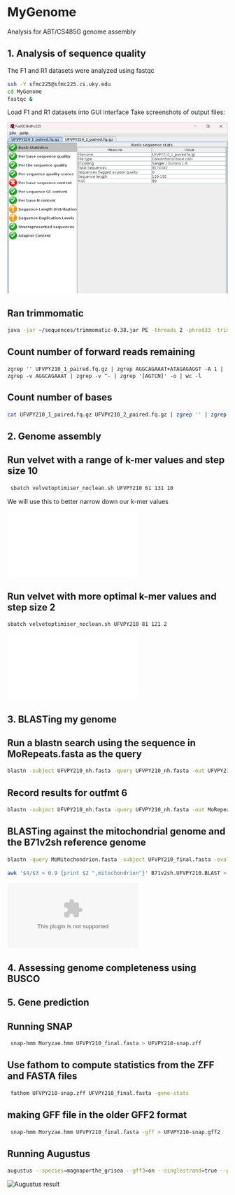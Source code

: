 # MyGenome
Analysis for ABT/CS485G genome assembly

## 1. Analysis of sequence quality
The F1 and R1 datasets were analyzed using fastqc
```bash
ssh -Y sfmc225@sfmc225.cs.uky.edu
cd MyGenome
fastqc &
```

Load F1 and R1 datasets into GUI interface
Take screenshots of output files:

![Folder for screenshots](/data/fastqc/ss1.png)

## Ran trimmomatic
```bash
java -jar ~/sequences/trimmomatic-0.38.jar PE -threads 2 -phred33 -trimlog UFVPY210_errorlog.txt UFVPY210_1.fq.gz UFVPY210_2.fq.gz UFVPY210_1_paired.fq.gz UFVPY210_1_unpaired.fq.gz UFVPY210_2_paired.fq.gz UFVPY210_2_unpared.fq.gz ILLUMINACLIP:adaptors.fasta:2:30:10 SLIDINGWINDOW:20:20 MINLEN:120
```

## Count number of forward reads remaining
```
zgrep '' UFVPY210_1_paired.fq.gz | zgrep AGGCAGAAAT+ATAGAGAGGT -A 1 | zgrep -v AGGCAGAAAT | zgrep -v ^- | zgrep '[AGTCN]' -o | wc -l
```

## Count number of bases
```bash
cat UFVPY210_1_paired.fq.gz UFVPY210_2_paired.fq.gz | zgrep '' | zgrep AGGCAGAAAT+ATAGAGAGGT -A 1 | zgrep -v AGGCAGAAAT | zgrep -v ^- | zgrep '[AGTCN]' -o | wc -l
```

## 2. Genome assembly

## Run velvet with a range of k-mer values and step size 10
```bash
 sbatch velvetoptimiser_noclean.sh UFVPY210 61 131 10
```
We will use this to better narrow down our k-mer values

![Output](Data/velvet_61_131_10_output.txt)

## Run velvet with more optimal k-mer values and step size 2
```bash
sbatch velvetoptimiser_noclean.sh UFVPY210 81 121 2
```

![Output](Data/velvet_81_121_2_output.txt)

## 3. BLASTing my genome

## Run a blastn search using the sequence in MoRepeats.fasta as the query

```bash
blastn -subject UFVPY210_nh.fasta -query UFVPY210_nh.fasta -out UFVPY210_genomeBLASTn0 -evalue 1e-20 -outfmt 0
```

## Record results for outfmt 6

```bash
blastn -subject UFVPY210_nh.fasta -query UFVPY210_nh.fasta -out MoRepeats.UFVPY210_genomeBLASTn6 -evalue 1e-20 -outfmt 6
```

## BLASTing against the mitochondrial genome and the B71v2sh reference genome


```bash
blastn -query MoMitochondrion.fasta -subject UFVPY210_final.fasta -evalue 1e-50 -max_target_seqs 20000 -outfmt '6 qseqid sseqid slen length qstart qend sstart sed btop' -out MoMitochondrion.MyGenome.BLAST
```

```bash
awk '$4/$3 > 0.9 {print $2 ",mitochondrion"}' B71v2sh.UFVPY210.BLAST > UFVPY210_mitochondrion.csv
```

![Result CSV file](Data/UFVPY210_mitochondrion.csv)

## 4. Assessing genome completeness using BUSCO

## 5. Gene prediction

## Running SNAP

```bash
 snap-hmm Moryzae.hmm UFVPY210_final.fasta > UFVPY210-snap.zff
```

## Use fathom to compute statistics from the ZFF and FASTA files
```bash
 fathom UFVPY210-snap.zff UFVPY210_final.fasta -gene-stats
```

## making GFF file in the older GFF2 format

```bash
 snap-hmm Moryzae.hmm UFVPY210_final.fasta -gff > UFVPY210-snap.gff2
```

## Running Augustus
```bash
augustus --species=magnaporthe_grisea --gff3=on --singlestrand=true --progress=true ../snap/UFVPY210_final.fasta > UFVPY210-augustus.gff3
```
![Augustus result](Data/UFVPY210-augustus.gff3)



